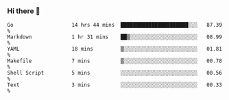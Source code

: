 ### Hi there 👋

<!--
**yeya24/yeya24** is a ✨ _special_ ✨ repository because its `README.md` (this file) appears on your GitHub profile.

Here are some ideas to get you started:

- 🔭 I’m currently working on ...
- 🌱 I’m currently learning ...
- 👯 I’m looking to collaborate on ...
- 🤔 I’m looking for help with ...
- 💬 Ask me about ...
- 📫 How to reach me: ...
- 😄 Pronouns: ...
- ⚡ Fun fact: ...
-->

<!--START_SECTION:waka-->

```text
Go                   14 hrs 44 mins  ██████████████████████░░░   87.39 %
Markdown             1 hr 31 mins    ██▒░░░░░░░░░░░░░░░░░░░░░░   08.99 %
YAML                 18 mins         ▒░░░░░░░░░░░░░░░░░░░░░░░░   01.81 %
Makefile             7 mins          ▒░░░░░░░░░░░░░░░░░░░░░░░░   00.78 %
Shell Script         5 mins          ░░░░░░░░░░░░░░░░░░░░░░░░░   00.56 %
Text                 3 mins          ░░░░░░░░░░░░░░░░░░░░░░░░░   00.33 %
```

<!--END_SECTION:waka-->

